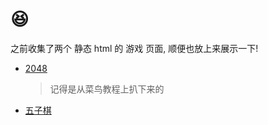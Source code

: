 # 😆

之前收集了两个 静态 html 的 游戏 页面, 顺便也放上来展示一下!

* [2048](/static/html/game/game2048)
  > 记得是从菜鸟教程上扒下来的
* [五子棋](/static/html/game/gobang)
